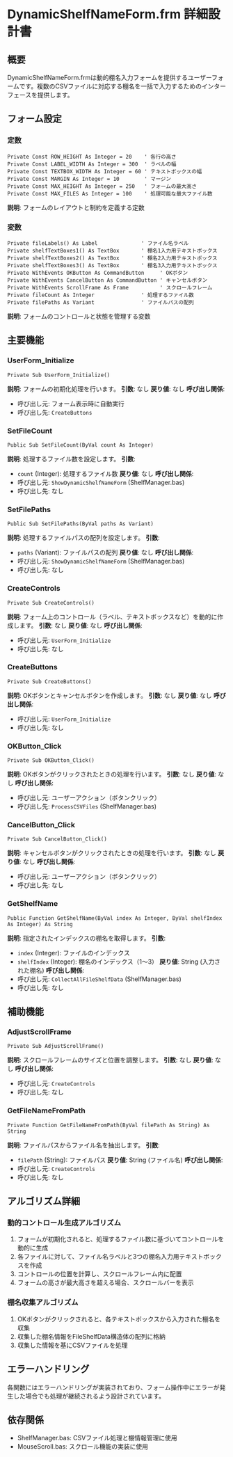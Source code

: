 # DynamicShelfNameForm.frm 詳細設計書

## 概要
DynamicShelfNameForm.frmは動的棚名入力フォームを提供するユーザーフォームです。複数のCSVファイルに対応する棚名を一括で入力するためのインターフェースを提供します。

## フォーム設定

### 定数
```vba
Private Const ROW_HEIGHT As Integer = 20    ' 各行の高さ
Private Const LABEL_WIDTH As Integer = 300  ' ラベルの幅
Private Const TEXTBOX_WIDTH As Integer = 60 ' テキストボックスの幅
Private Const MARGIN As Integer = 10        ' マージン
Private Const MAX_HEIGHT As Integer = 250   ' フォームの最大高さ
Private Const MAX_FILES As Integer = 100    ' 処理可能な最大ファイル数
```
**説明**: フォームのレイアウトと制約を定義する定数

### 変数
```vba
Private fileLabels() As Label              ' ファイル名ラベル
Private shelfTextBoxes1() As TextBox       ' 棚名1入力用テキストボックス
Private shelfTextBoxes2() As TextBox       ' 棚名2入力用テキストボックス
Private shelfTextBoxes3() As TextBox       ' 棚名3入力用テキストボックス
Private WithEvents OKButton As CommandButton     ' OKボタン
Private WithEvents CancelButton As CommandButton ' キャンセルボタン
Private WithEvents ScrollFrame As Frame          ' スクロールフレーム
Private fileCount As Integer               ' 処理するファイル数
Private filePaths As Variant               ' ファイルパスの配列
```
**説明**: フォームのコントロールと状態を管理する変数

## 主要機能

### UserForm_Initialize
```vba
Private Sub UserForm_Initialize()
```
**説明**: フォームの初期化処理を行います。
**引数**: なし
**戻り値**: なし
**呼び出し関係**:
- 呼び出し元: フォーム表示時に自動実行
- 呼び出し先: `CreateButtons`

### SetFileCount
```vba
Public Sub SetFileCount(ByVal count As Integer)
```
**説明**: 処理するファイル数を設定します。
**引数**: 
- `count` (Integer): 処理するファイル数
**戻り値**: なし
**呼び出し関係**:
- 呼び出し元: `ShowDynamicShelfNameForm` (ShelfManager.bas)
- 呼び出し先: なし

### SetFilePaths
```vba
Public Sub SetFilePaths(ByVal paths As Variant)
```
**説明**: 処理するファイルパスの配列を設定します。
**引数**: 
- `paths` (Variant): ファイルパスの配列
**戻り値**: なし
**呼び出し関係**:
- 呼び出し元: `ShowDynamicShelfNameForm` (ShelfManager.bas)
- 呼び出し先: なし

### CreateControls
```vba
Private Sub CreateControls()
```
**説明**: フォーム上のコントロール（ラベル、テキストボックスなど）を動的に作成します。
**引数**: なし
**戻り値**: なし
**呼び出し関係**:
- 呼び出し元: `UserForm_Initialize`
- 呼び出し先: なし

### CreateButtons
```vba
Private Sub CreateButtons()
```
**説明**: OKボタンとキャンセルボタンを作成します。
**引数**: なし
**戻り値**: なし
**呼び出し関係**:
- 呼び出し元: `UserForm_Initialize`
- 呼び出し先: なし

### OKButton_Click
```vba
Private Sub OKButton_Click()
```
**説明**: OKボタンがクリックされたときの処理を行います。
**引数**: なし
**戻り値**: なし
**呼び出し関係**:
- 呼び出し元: ユーザーアクション（ボタンクリック）
- 呼び出し先: `ProcessCSVFiles` (ShelfManager.bas)

### CancelButton_Click
```vba
Private Sub CancelButton_Click()
```
**説明**: キャンセルボタンがクリックされたときの処理を行います。
**引数**: なし
**戻り値**: なし
**呼び出し関係**:
- 呼び出し元: ユーザーアクション（ボタンクリック）
- 呼び出し先: なし

### GetShelfName
```vba
Public Function GetShelfName(ByVal index As Integer, ByVal shelfIndex As Integer) As String
```
**説明**: 指定されたインデックスの棚名を取得します。
**引数**: 
- `index` (Integer): ファイルのインデックス
- `shelfIndex` (Integer): 棚名のインデックス（1〜3）
**戻り値**: String (入力された棚名)
**呼び出し関係**:
- 呼び出し元: `CollectAllFileShelfData` (ShelfManager.bas)
- 呼び出し先: なし

## 補助機能

### AdjustScrollFrame
```vba
Private Sub AdjustScrollFrame()
```
**説明**: スクロールフレームのサイズと位置を調整します。
**引数**: なし
**戻り値**: なし
**呼び出し関係**:
- 呼び出し元: `CreateControls`
- 呼び出し先: なし

### GetFileNameFromPath
```vba
Private Function GetFileNameFromPath(ByVal filePath As String) As String
```
**説明**: ファイルパスからファイル名を抽出します。
**引数**: 
- `filePath` (String): ファイルパス
**戻り値**: String (ファイル名)
**呼び出し関係**:
- 呼び出し元: `CreateControls`
- 呼び出し先: なし

## アルゴリズム詳細

### 動的コントロール生成アルゴリズム
1. フォームが初期化されると、処理するファイル数に基づいてコントロールを動的に生成
2. 各ファイルに対して、ファイル名ラベルと3つの棚名入力用テキストボックスを作成
3. コントロールの位置を計算し、スクロールフレーム内に配置
4. フォームの高さが最大高さを超える場合、スクロールバーを表示

### 棚名収集アルゴリズム
1. OKボタンがクリックされると、各テキストボックスから入力された棚名を収集
2. 収集した棚名情報をFileShelfData構造体の配列に格納
3. 収集した情報を基にCSVファイルを処理

## エラーハンドリング
各関数にはエラーハンドリングが実装されており、フォーム操作中にエラーが発生した場合でも処理が継続されるよう設計されています。

## 依存関係
- ShelfManager.bas: CSVファイル処理と棚情報管理に使用
- MouseScroll.bas: スクロール機能の実装に使用
